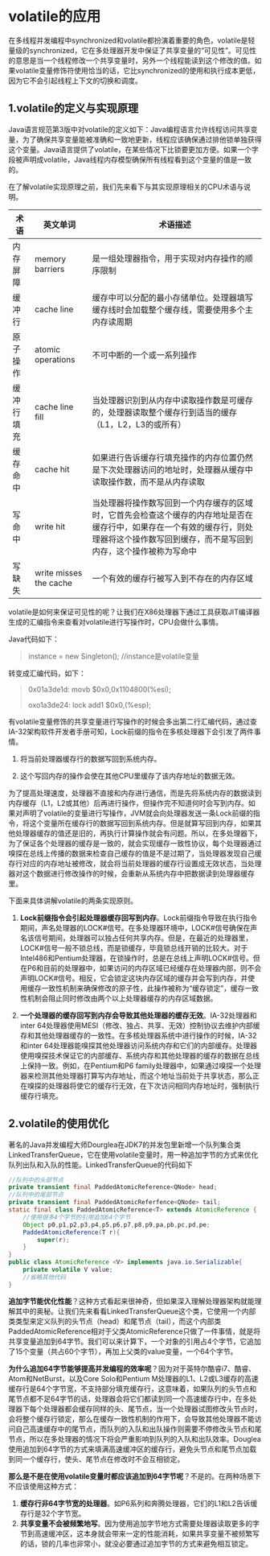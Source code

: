 # volatile的应用

在多线程并发编程中synchronized和volatile都扮演着重要的角色，volatile是轻量级的synchronized，它在多处理器开发中保证了共享变量的“可见性”。可见性的意思是当一个线程修改一个共享变量时，另外一个线程能读到这个修改的值。如果volatile变量修饰符使用恰当的话，它比synchronized的使用和执行成本更低，因为它不会引起线程上下文的切换和调度。

## 1.volatile的定义与实现原理
  
Java语言规范第3版中对volatile的定义如下：Java编程语言允许线程访问共享变量，为了确保共享变量能被准确和一致地更新，线程应该确保通过排他锁单独获得这个变量。Java语言提供了volatile，在某些情况下比锁要更加方便。如果一个字段被声明成volatile，Java线程内存模型确保所有线程看到这个变量的值是一致的。

在了解volatile实现原理之前，我们先来看下与其实现原理相关的CPU术语与说明。

| 术语       | 英文单词               | 术语描述                                                     |
| ---------- | ---------------------- | ------------------------------------------------------------ |
| 内存屏障   | memory barriers        | 是一组处理器指令，用于实现对内存操作的顺序限制               |
| 缓冲行     | cache line             | 缓存中可以分配的最小存储单位。处理器填写缓存线时会加载整个缓存线，需要使用多个主内存读周期 |
| 原子操作   | atomic operations      | 不可中断的一个或一系列操作                                   |
| 缓冲行填充 | cache line fill        | 当处理器识别到从内存中读取操作数是可缓存的，处理器读取整个缓存行到适当的缓存（L1，L2，L3的或所有） |
| 缓存命中   | cache hit              | 如果进行告诉缓存行填充操作的内存位置仍然是下次处理器访问的地址时，处理器从缓存中读取操作数，而不是从内存读取 |
| 写命中     | write hit              | 当处理器将操作数写回到一个内存缓存的区域时，它首先会检查这个缓存的内存地址是否在缓存行中，如果存在一个有效的缓存行，则处理器将这个操作数写回到缓存，而不是写回到内存，这个操作被称为写命中 |
| 写缺失     | write misses the cache | 一个有效的缓存行被写入到不存在的内存区域                     |



volatile是如何来保证可见性的呢？让我们在X86处理器下通过工具获取JIT编译器生成的汇编指令来查看对volatile进行写操作时，CPU会做什么事情。

Java代码如下：

> instance = new Singleton(); //instance是volatile变量

转变成汇编代码，如下：

> 0x01a3de1d: movb $0x0,0x1104800(%esi);
>
> oxo1a3de24: lock add1 $0x0,(%esp);

有volatile变量修饰的共享变量进行写操作的时候会多出第二行汇编代码，通过查IA-32架构软件开发者手册可知，Lock前缀的指令在多核处理器下会引发了两件事情。

1) 将当前处理器缓存行的数据写回到系统内存。

2) 这个写回内存的操作会使在其他CPU里缓存了该内存地址的数据无效。

为了提高处理速度，处理器不直接和内存进行通信，而是先将系统内存的数据读到内存缓存（L1，L2或其他）后再进行操作，但操作完不知道何时会写到内存。如果对声明了volatile的变量进行写操作，JVM就会向处理器发送一条Lock前缀的指令，将这个变量所在缓存行的数据写回到系统内存。但是就算写回到内存，如果其他处理器缓存的值还是旧的，再执行计算操作就会有问题。所以，在多处理器下，为了保证各个处理器的缓存是一致的，就会实现缓存一致性协议，每个处理器通过嗅探在总线上传播的数据来检查自己缓存的值是不是过期了，当处理器发现自己缓存行对应的内存地址被修改，就会将当前处理器的缓存行设置成无效状态，当处理器对这个数据进行修改操作的时候，会重新从系统内存中把数据读到处理器缓存里。

下面来具体讲解volatile的两条实现原则。

1) **Lock前缀指令会引起处理器缓存回写到内存**。Lock前缀指令导致在执行指令期间，声名处理器的LOCK#信号。在多处理器环境中，LOCK#信号确保在声名该信号期间，处理器可以独占任何共享内存。但是，在最近的处理器里，LOCK#信号一般不锁总线，而是锁缓存，毕竟锁总线开销的比较大。对于Intel486和Pentium处理器，在锁操作时，总是在总线上声明LOCK#信号。但在P6和目前的处理器中，如果访问的内存区域已经缓存在处理器内部，则不会声明LOCK#信号。相反，它会锁定这块内存区域的缓存并会写到内存，并使用缓存一致性机制来确保修改的原子性，此操作被称为“缓存锁定”，缓存一致性机制会阻止同时修改由两个以上处理器缓存的内存区域数据。

2) **一个处理器的缓存回写到内存会导致其他处理器的缓存无效**。IA-32处理器和inter 64处理器使用MESI（修改、独占、共享、无效）控制协议去维护内部缓存和其他处理器缓存的一致性。在多核处理器系统中进行操作的时候，IA-32和inter 64处理器能嗅探其他处理器访问系统内存和它们的内部缓存。处理器使用嗅探技术保证它的内部缓存、系统内存和其他处理器的缓存的数据在总线上保持一致。例如，在Pentium和P6 family处理器中，如果通过嗅探一个处理器来检测其他处理器打算写内存地址，而这个地址当前处于共享状态，那么正在嗅探的处理器将使它的缓存行无效，在下次访问相同内存地址时，强制执行缓存行填充。

## 2.volatile的使用优化

著名的Java并发编程大师Dourglea在JDK7的并发包里新增一个队列集合类LinkedTransferQueue，它在使用volatile变量时，用一种追加字节的方式来优化队列出队和入队的性能。LinkedTransferQueue的代码如下

```java
//队列中的头部节点
private transient final PaddedAtomicReference<QNode> head;
//队列中的尾部节点
private transient final PaddedAtomicReferfence<QNode> tail;
static final class PaddedAtomicReference<T> extends AtomicReference {
    //使用很多4个字节的引用追加64个字节
    Object p0,p1,p2,p3,p4,p5,p6,p7,p8,p9,pa,pb,pc,pd,pe;
    PaddedAtomicReference(T r){
        super(r);
    }
}
public class AtomicReference <V> implements java.io.Serializable{
    private volatile V value;
    //省略其他代码
}
```

**追加字节能优化性能**？这种方式看起来很神奇，但如果深入理解处理器架构就能理解其中的奥秘。让我们先来看看LinkedTransferQueue这个类，它使用一个内部类类型来定义队列的头节点（head）和尾节点（tail），而这个内部类PaddedAtomicReference相对于父类AtomicReference只做了一件事情，就是将共享变量追加到64字节。我们可以来计算下，一个对象的引用占4个字节，它追加了15个变量（共占60个字节），再加上父类的value变量，一个64个字节。

**为什么追加64字节能够提高并发编程的效率呢**？因为对于英特尔酷睿i7、酷睿、Atom和NetBurst，以及Core Solo和Pentium M处理器的L1、L2或L3缓存的高速缓存行是64个字节宽，不支持部分填充缓存行，这意味着，如果队列的头节点和尾节点都不足64字节的话，处理器会将它们都读到同一个高速缓存行中，在多处理器下每个处理器都会缓存同样的头、尾节点，当一个处理器试图修改头节点时，会将整个缓存行锁定，那么在缓存一致性机制的作用下，会导致其他处理器不能访问自己高速缓存中的尾节点，而队列的入队和出队操作则需要不停修改头节点和尾节点，所以在多处理器的情况下将会严重影响到队列的入队和出队效率。Douglea使用追加到64字节的方式来填满高速缓冲区的缓存行，避免头节点和尾节点加载到同一个缓存行，使头、尾节点在修改时不会互相锁定。

**那么是不是在使用volatile变量时都应该追加到64字节呢**？不是的。在两种场景下不应该使用这种方式：

1. **缓存行非64字节宽的处理器**。如P6系列和奔腾处理器，它们的L1和L2告诉缓存行是32个字节宽。
2. **共享变量不会被频繁地写**。因为使用追加字节地方式需要处理器读取更多的字节到高速缓冲区，这本身就会带来一定的性能消耗，如果共享变量不被频繁写的话，锁的几率也非常小，就没必要通过追加字节的方式来避免相互锁定。
